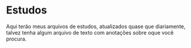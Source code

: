 # Estudos
Aqui terão meus arquivos de estudos, atualizados quase que diariamente, talvez tenha algum arquivo de texto com anotações sobre oque você procura.
